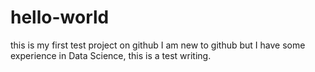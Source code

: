 # hello-world
this is my first test project on github
I am new to github but I have some experience in Data Science, this is a test writing.
